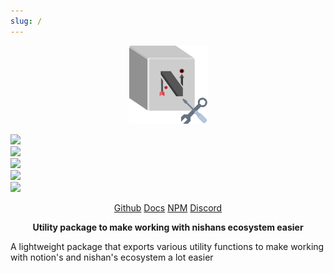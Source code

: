 ```yaml
---
slug: /
---
```


<p align="center">
  <img width="125" src="../../static/img/logo.svg"/>
</p>

<p class="flex">
  <div class="mx-3">
    <img src="https://img.shields.io/bundlephobia/minzip/@nishans/utils?label=minzipped&style=flat"/>
  </div>
  <div class="mx-3">
    <img src="https://img.shields.io/npm/dw/@nishans/utils?style=flat"/>
  </div>
  <div class="mx-3">
    <img src="https://img.shields.io/github/issues/devorein/nishan/@nishans/utils"/>
  </div>
  <div class="mx-3">
    <img src="https://img.shields.io/npm/v/@nishans/utils"/>
  </div>
  <div class="mx-3">
    <img src="https://img.shields.io/codecov/c/github/devorein/Nishan?flag=notion_formula"/>
  </div>
</p>

<p align="center">
  <a class="mx-3" href="https://github.com/Devorein/Nishan/tree/master/packages/utils">Github</a>
  <a class="mx-3" href="https://nishans-utils.netlify.app/">Docs</a>
  <a class="mx-3" href="https://www.npmjs.com/package/@nishans/utils">NPM</a>
  <a class="mx-3" href="https://discord.com/invite/SpwHCz8ysx">Discord</a>
</p>

<p align="center"><b>Utility package to make working with nishans ecosystem easier</b></p>

A lightweight package that exports various utility functions to make working with notion's and nishan's ecosystem a lot easier